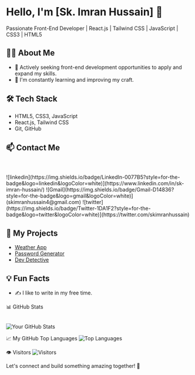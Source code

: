 # Hello, I'm [Sk. Imran Hussain] 👋

Passionate Front-End Developer | React.js | Tailwind CSS | JavaScript | CSS3 | HTML5 

## 👨‍💻 About Me
- 💼 Actively seeking front-end development opportunities to apply and expand my skills.
- 🌱 I'm constantly learning and improving my craft.

## 🛠️ Tech Stack
- HTML5, CSS3, JavaScript
- React.js, Tailwind CSS
- Git, GitHub

## 📫 Contact Me
<br>
<br>
![linkedin](https://img.shields.io/badge/LinkedIn-0077B5?style=for-the-badge&logo=linkedin&logoColor=white)](https://www.linkedin.com/in/sk-imran-hussain/)
![Gmail](https://img.shields.io/badge/Gmail-D14836?style=for-the-badge&logo=gmail&logoColor=white)](skimranhussain4@gmail.com)
![twitter](https://img.shields.io/badge/Twitter-1DA1F2?style=for-the-badge&logo=twitter&logoColor=white)](https://twitter.com/skimranhussain)

## 🚀 My Projects
- [Weather App](https://github.com/skimran-coder/Weather_App)
- [Password Generator](https://github.com/skimran-coder/Password_Generator)
- [Dev Detective](https://github.com/skimran-coder/Dev_Detective)

## 💡 Fun Facts
- ✍️ I like to write in my free time.

📊 GitHub Stats
<br>
<br>

![Your GitHub Stats](https://github-readme-stats.vercel.app/api?username=skimran-coder&show_icons=true)

📈 My GitHub Top Languages
![Top Languages](https://github-readme-stats.vercel.app/api/top-langs/?username=skimran-coder)

👁️ Visitors
![Visitors](https://komarev.com/ghpvc/?username=skimran-coder&style=flat-square&color=blue)

Let's connect and build something amazing together! 🚀
